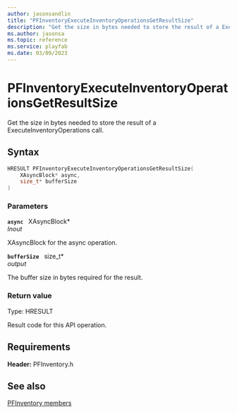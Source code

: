 ```yaml
---
author: jasonsandlin
title: "PFInventoryExecuteInventoryOperationsGetResultSize"
description: "Get the size in bytes needed to store the result of a ExecuteInventoryOperations call."
ms.author: jasonsa
ms.topic: reference
ms.service: playfab
ms.date: 03/09/2023
---
```


# PFInventoryExecuteInventoryOperationsGetResultSize  

Get the size in bytes needed to store the result of a ExecuteInventoryOperations call.  

## Syntax  
  
```cpp
HRESULT PFInventoryExecuteInventoryOperationsGetResultSize(  
    XAsyncBlock* async,  
    size_t* bufferSize  
)  
```  
  
### Parameters  
  
**`async`** &nbsp; XAsyncBlock*  
*_Inout_*  
  
XAsyncBlock for the async operation.  
  
**`bufferSize`** &nbsp; size_t*  
*output*  
  
The buffer size in bytes required for the result.  
  
  
### Return value
Type: HRESULT
  
Result code for this API operation.
  
  
## Requirements  
  
**Header:** PFInventory.h
  
## See also  
[PFInventory members](../pfinventory_members.md)  

  
  

